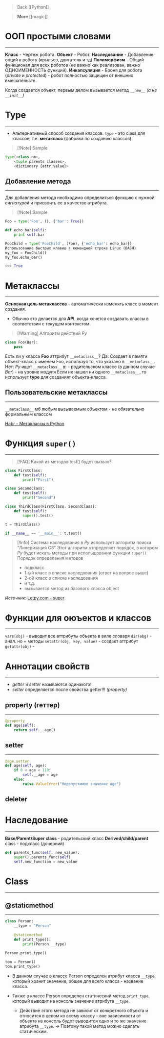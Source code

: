 > Back
> [[Python]]

>**More**
>[[magic]]


# ООП простыми словами #
---
**Класс** - Чертеж робота.
**Объект** - Робот.
**Наследование** - Добавление опций к роботу (крыльев, двигателя и тд)
**Полиморфизм** - Общий функционал для всех роботов (не важно как реализован, важно ОДНОИМЕННОСТЬ функций).
**Инкапсуляция** - Броня для робота (*private* и *protected*) - робот полностью защищен от внешних вмешательств.

Когда создается объект, первым делом вызывается метод `__new__` *(а не `__init__`)*


# Type
---
- Альтернативный способ создания классов.
`type` - это class для классов, т.е. **метакласс** (фабрика по созданию классов)

>[!Note] Sample
```python
type(<class-nm>,
    <tuple parents classes>,
    <dictionary {attr:value}>
```

## Добавление метода
---
Для добавления метода необходимо определиться функцию с нужной *сигнатурой* и присвоить ее в качестве атрибута.
>[!Note] Sample
```python
Foo = type('Foo', (), {'bar': True})

def echo_bar(self):
    print self.bar

FooChild = type('FooChild', (Foo), {'echo_bar': echo_bar})
Использование быстрых клавиш в командной строке Linux (BASH)
my_foo = FooChild()
my_foo.echo_bar()

>>> True
```


# Метаклассы
---
**Основная цель метаклассов** - автоматически изменять класс в момент создания.
- Обычно это делаетcя для **API**, когда хочется создавать классы в соответствии с текущем контекстом.

>[!Warning] Алгоритм действий *Py*
```python
class Foo(Bar):
    pass
```
Есть ли у класса **Foo** аттрибут `__metaclass__`?
    Да: Создает в памяти объект-класс с именем Foo, используя то, что указано в `__metaclass__`.
    Нет: *Py* ищет `__metaclass__` в:
            - родительском классе (в данном случае *Bar*)
            - на уровне модуля
        Если не нашел ни одного `__metaclass__`, то использует **type** для созданият объекта-класса.

## Пользовательские **метаклассы**
---
`__metaclass__` мб любым вызываемым объектом - не обязательно формальным классом

[Habr - Метаклассы в Python](https://habr.com/ru/companies/piter/articles/592127/)

# Функция `super()`
---
> [!FAQ] Какой из методов test() будет вызван?
```python
class FirstClass:
	def test(self):
		print("First")

class SecondClass:
	def test(self):
		print("Second")

class ThirdClass(FirstClass, SecondClass):
	def test(self):
		super().test()

t = ThirdClass()

if __name__ == '__main__': t.test()
```

>[!Info] Система наследования в *Py* использует алгоритм поиска "Линеризация C3" Этот алгоритм отпределяет порядок, в котором *Py* будет искать методы при испольщовании функции `super()`
> Порядок определения методов
> - подкласс
> - 1-ый класс в списке наследования (ответ на вопрос выше)
> - 2-ой класс в списке наследования
> - и т.д.
> - вызывается метод из базового класса object

*Источник:* [Letpy.com - super](https://letpy.com/handbook/builtins/super/)

# Функции для оюъектов и классов
---
`vars(obj)` - выводит все аттрибуты объекта в виле словаря
`dir(obg)` - анал. но + методы
`setattr(obj, key, value)` - создает аттрибут 
`getattr(obj)` - 

# Аннотации свойств
---
- *getter* и *setter* называются одинакого!
- *setter* определяется после свойства getter!!! *(property)*
## property (геттер)
---
```python
@property
def age(self):
    return self.__age()
```

## setter
---
```python
@age.setter
def age(self, age):
    if 0 < age < 110:
        self.__age = age
    else:
        raise ValueError("Недопустимое значение age")
```

## deleter

# Наследование
---
**Base/Parent/Super class** - родительский класс
**Derived/child/parent** class - подкласс (дочерний)

```python
def parents_func(self, new_value):
    super().parents_func(self)
    self.new_function = new_value
```

# Class
---
## @staticmethod
---
```python
class Person:
    __type = "Person"
 
    @staticmethod
    def print_type():
        print(Person.__type)

Person.print_type()
 
tom = Person()
tom.print_type()     
```
- В данном случае в классе Person определен атрибут класса `__type`, который хранит значение, общее для всего класса - название класса. 

- Также в классе Person определен статический метод `print_type`, который выводит на консоль значение атрибута `__type`. 
    - Действие этого метода не зависит от конкретного объекта и относится в целом ко всему классу - вне зависимости от объекта на консоль будет выводится одно и то же значение атрибута `__type`. 
    \-> Поэтому такой метод можно сделать статическим.




